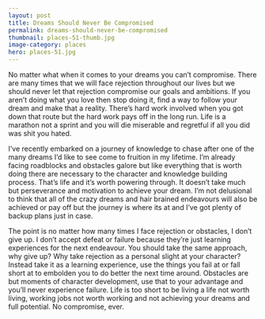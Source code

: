 ```yaml
---
layout: post
title: Dreams Should Never Be Compromised
permalink: dreams-should-never-be-compromised
thumbnail: places-51-thumb.jpg
image-category: places
hero: places-51.jpg
---
```




No matter what when it comes to your dreams you can’t compromise. There are many times that we will face rejection throughout our lives but we should never let that rejection compromise our goals and ambitions. If you aren’t doing what you love then stop doing it, find a way to follow your dream and make that a reality. There’s hard work involved when you got down that route but the hard work pays off in the long run. Life is a marathon not a sprint and you will die miserable and regretful if all you did was shit you hated.

I’ve recently embarked on a journey of knowledge to chase after one of the many dreams I’d like to see come to fruition in my lifetime. I’m already facing roadblocks and obstacles galore but like everything that is worth doing there are necessary to the character and knowledge building process. That’s life and it’s worth powering through. It doesn’t take much but perseverance and motivation to achieve your dream. I’m not delusional to think that all of the crazy dreams and hair brained endeavours will also be achieved or pay off but the journey is where its at and I’ve got plenty of backup plans just in case.

The point is no matter how many times I face rejection or obstacles, I don’t give up. I don’t accept defeat or failure because they’re just learning experiences for the next endeavour. You should take the same approach, why give up? Why take rejection as a personal slight at your character? Instead take it as a learning experience, use the things you fail at or fall short at to embolden you to do better the next time around. Obstacles are but moments of character development, use that to your advantage and you’ll never experience failure. Life is too short to be living a life not worth living, working jobs not worth working and not achieving your dreams and full potential. No compromise, ever.
